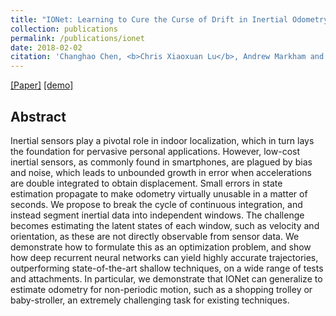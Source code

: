 ```yaml
---
title: "IONet: Learning to Cure the Curse of Drift in Inertial Odometry"
collection: publications
permalink: /publications/ionet
date: 2018-02-02
citation: 'Changhao Chen‚ <b>Chris Xiaoxuan Lu</b>‚ Andrew Markham and Niki Trigoni. <i>In AAAI 2018.</i>'
---
```

[[Paper]](https://christopherlu.github.io/files/papers/[AAAI2018]ionet.pdf)
[[demo]](https://www.youtube.com/watch?v=pr5tR6Wz-zs&t=1s)

## Abstract
Inertial sensors play a pivotal role in indoor localization, which in turn lays the foundation for pervasive personal applications. However, low-cost inertial sensors, as commonly found in smartphones, are plagued by bias and noise, which leads to unbounded growth in error when accelerations are double integrated to obtain displacement. Small errors in state estimation propagate to make odometry virtually unusable in a matter of seconds. We propose to break the cycle of continuous integration, and instead segment inertial data into independent windows. The challenge becomes estimating the latent states of each window, such as velocity and orientation, as these are not directly observable from sensor data. We demonstrate how to formulate this as an optimization problem, and show how deep recurrent neural networks can yield highly accurate trajectories, outperforming state-of-the-art shallow techniques, on a wide range of tests and attachments. In particular, we demonstrate that IONet can generalize to estimate odometry for non-periodic motion, such as a shopping trolley or baby-stroller, an extremely challenging task for existing techniques.